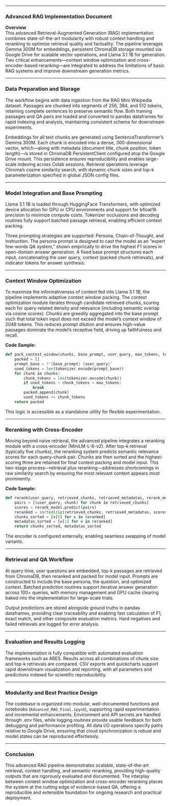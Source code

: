 
***

### Advanced RAG Implementation Document

**Overview**  
This advanced Retrieval-Augmented Generation (RAG) implementation combines state-of-the-art modularity with robust context handling and reranking to optimize retrieval quality and factuality. The pipeline leverages Gemma 300M for embeddings, persistent ChromaDB storage mounted via Google Drive for scalable vector operations, and Llama 3.1 1B for generation. Two critical enhancements—context window optimization and cross-encoder-based reranking—are integrated to address the limitations of basic RAG systems and improve downstream generation metrics.

***

### Data Preparation and Storage

The workflow begins with data ingestion from the RAG Mini Wikipedia dataset. Passages are chunked into segments of 256, 384, and 512 tokens, retaining complete sentences to preserve semantic flow. Both training passages and QA pairs are loaded and converted to pandas dataframes for rapid indexing and analysis, maintaining consistent schema for downstream experiments.

Embeddings for all text chunks are generated using SentenceTransformer’s Gemma 300M. Each chunk is encoded into a dense, 300-dimensional vector, which—along with metadata (document title, chunk position, token length)—is stored in ChromaDB PersistentClient configured atop the Google Drive mount. This persistence ensures reproducibility and enables large-scale indexing across Colab sessions. Retrieval operations leverage Chroma’s cosine similarity search, with dynamic chunk sizes and top-k parameterization specified in global JSON config files.

***

### Model Integration and Base Prompting

Llama 3.1 1B is loaded through HuggingFace Transformers, with optimized device allocation for GPU or CPU environments and support for bfloat16 precision to minimize compute costs. Tokenizer occlusions and decoding routines fully support batched passage retrieval, enabling efficient context packing.

Three prompting strategies are supported: Persona, Chain-of-Thought, and Instruction. The persona prompt is designed to cast the model as an “expert few-words QA system,” shown empirically to drive the highest F1 scores in open-domain answer generation. A fixed base prompt structures each input, concatenating the user query, context (packed chunk retrievals), and indicator tokens for answer synthesis.

***

### Context Window Optimization

To maximize the informativeness of context fed into Llama 3.1 1B, the pipeline implements adaptive context window packing. The context optimization module iterates through candidate retrieved chunks, scoring each for query-related density and relevance (including semantic overlap via cosine scores). Chunks are greedily aggregated into the base prompt such that total token input does not exceed the model’s context window of 2048 tokens. This reduces prompt dilution and ensures high-value passages dominate the model’s receptive field, driving up faithfulness and recall.

**Code Sample:**
```python
def pack_context_window(chunks, base_prompt, user_query, max_tokens, tokenizer):
    packed = []
    prompt_base = f"{base_prompt} {user_query}"
    used_tokens = len(tokenizer.encode(prompt_base))
    for chunk in chunks:
        chunk_tokens = len(tokenizer.encode(chunk))
        if used_tokens + chunk_tokens > max_tokens:
            break
        packed.append(chunk)
        used_tokens += chunk_tokens
    return packed
```
This logic is accessible as a standalone utility for flexible experimentation.

***

### Reranking with Cross-Encoder

Moving beyond naive retrieval, the advanced pipeline integrates a reranking module with a cross-encoder (MiniLM-L-6-v2). After top-k retrieval (typically five chunks), the reranking system predicts semantic relevance scores for each query-chunk pair. Chunks are then sorted and the highest-scoring three are retained for final context packing and model input. This two-stage process—retrieval plus reranking—addresses shortcomings in raw similarity search by ensuring the most relevant content appears most prominently.

**Code Sample:**
```python
def rerank(user_query, retrieved_chunks, retrieved_metadatas, rerank_model):
    pairs = [(user_query, chunk) for chunk in retrieved_chunks]
    scores = rerank_model.predict(pairs)
    reranked = sorted(zip(retrieved_chunks, retrieved_metadatas, scores), key=lambda x: x[2], reverse=True)
    chunks_sorted = [x[0] for x in reranked]
    metadatas_sorted = [x[1] for x in reranked]
    return chunks_sorted, metadatas_sorted
```
The encoder is configured externally, enabling seamless swapping of model variants.

***

### Retrieval and QA Workflow

At query time, user questions are embedded, top-k passages are retrieved from ChromaDB, then reranked and packed for model input. Prompts are constructed to include the base persona, the question, and optimized context. Batched prediction routines support iterative answer generation across 100+ queries, with memory management and GPU cache clearing baked into the implementation for large-scale trials.

Output predictions are stored alongside ground truths in pandas dataframes, providing clear traceability and enabling fast calculation of F1, exact match, and other composite evaluation metrics. Hard negatives and failed retrievals are logged for error analysis.

***

### Evaluation and Results Logging

The implementation is fully compatible with automated evaluation frameworks such as ARES. Results across all combinations of chunk size and top-k retrievals are compared. CSV exports and quickcharts support rapid downstream visualization and reporting, with all parameters and predictions indexed for scientific reproducibility.

***

### Modularity and Best Practice Design

The codebase is organized into modular, well-documented functions and notebooks (`Advanced_RAG_Final.ipynb`), supporting rapid experimentation and incremental enhancements. Environment and API secrets are handled through .env files, while logging routines provide usable feedback for both debugging and performance profiling. All data I/O operations specify paths relative to Google Drive, ensuring that cloud synchronization is robust and model states can be reproduced effortlessly.

***

### Conclusion

This advanced RAG pipeline demonstrates scalable, state-of-the-art retrieval, context handling, and semantic reranking, providing high-quality outputs that are rigorously evaluated and documented. The interplay between context window optimization and cross-encoder reranking places the system at the cutting edge of evidence-based QA, offering a reproducible and extensible foundation for ongoing research and practical deployment.

